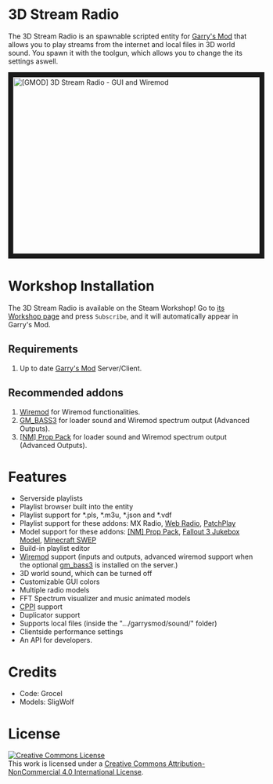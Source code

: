 # 3D Stream Radio
The 3D Stream Radio is an spawnable scripted entity for [Garry's Mod][] that allows you to play streams from the internet and local files in 3D world sound. You spawn it with the toolgun, which allows you to change the its settings aswell.

<a href="http://www.youtube.com/watch?feature=player_embedded&v=P1avmNyiIYc
" target="_blank"><img src="http://img.youtube.com/vi/P1avmNyiIYc/maxresdefault.jpg"
alt="[GMOD] 3D Stream Radio - GUI and Wiremod" width="640" height="360" border="10" /></a>

# Workshop Installation
The 3D Stream Radio is available on the Steam Workshop! Go to [its Workshop page][workshop] and press `Subscribe`, and it will automatically appear in Garry's Mod.

## Requirements
1. Up to date [Garry's Mod][] Server/Client.

## Recommended addons
1. [Wiremod][] for Wiremod functionalities.
2. [GM_BASS3][] for loader sound and Wiremod spectrum output (Advanced Outputs).
2. [\[NM\] Prop Pack][NM Prop Pack] for loader sound and Wiremod spectrum output (Advanced Outputs).

# Features
- Serverside playlists
- Playlist browser built into the entity
- Playlist support for *.pls, *.m3u, *.json and *.vdf
- Playlist support for these addons: MX Radio, [Web Radio][], [PatchPlay][]
- Model support for these addons: [\[NM\] Prop Pack][NM Prop Pack], [Fallout 3 Jukebox Model][], [Minecraft SWEP][]
- Build-in playlist editor
- [Wiremod][] support (inputs and outputs, advanced wiremod support when the optional [gm_bass3][GM_BASS3] is installed on the server.)
- 3D world sound, which can be turned off
- Customizable GUI colors
- Multiple radio models
- FFT Spectrum visualizer and music animated models
- [CPPI][] support
- Duplicator support
- Supports local files (inside the ".../garrysmod/sound/" folder)
- Clientside performance settings
- An API for developers.


# Credits
- Code: Grocel
- Models: SligWolf

# License
<a rel="license" href="http://creativecommons.org/licenses/by-nc/4.0/"><img alt="Creative Commons License" style="border-width:0" src="https://i.creativecommons.org/l/by-nc/4.0/88x31.png" /></a><br />This work is licensed under a <a rel="license" href="http://creativecommons.org/licenses/by-nc/4.0/">Creative Commons Attribution-NonCommercial 4.0 International License</a>.

[Garry's Mod]: <http://garrysmod.com/>
[Wiremod]: <https://github.com/wiremod/wire>
[GM_BASS3]: <https://gmod.facepunch.com/f/gmodaddon/jina/gm-bass3-A-cross-plattform-shared-Lua-API-to-BASS/1/>
[workshop]: <http://steamcommunity.com/sharedfiles/filedetails/?id=246756300>

[Web Radio]: <http://steamcommunity.com/sharedfiles/filedetails/?id=314470705>
[PatchPlay]: <http://steamcommunity.com/sharedfiles/filedetails/?id=250792180>
[NM Prop Pack]: <http://steamcommunity.com/sharedfiles/filedetails/?id=605223544>
[Fallout 3 Jukebox Model]: <http://steamcommunity.com/sharedfiles/filedetails/?id=529954000>
[Minecraft SWEP]: <http://steamcommunity.com/sharedfiles/filedetails/?id=116592647>

[CPPI]: <http://ulyssesmod.net/archive/CPPI_v1-3.pdf>
